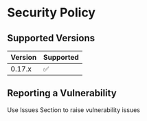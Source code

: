 # Security Policy

## Supported Versions


| Version | Supported          |
| ------- | ------------------ |
| 0.17.x   | :white_check_mark: |

## Reporting a Vulnerability

Use Issues Section to raise vulnerability issues
